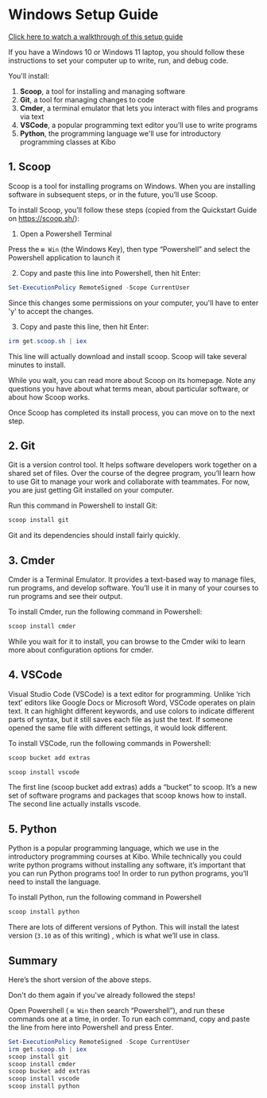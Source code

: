 # Windows Setup Guide

[Click here to watch a walkthrough of this setup
guide](https://www.loom.com/share/c7ff1f619c5844bab568c0c3d681d8b2)

If you have a Windows 10 or Windows 11 laptop, you should follow these
instructions to set your computer up to write, run, and debug code. 

You'll install:

1. **Scoop**, a tool for installing and managing software
2. **Git**, a tool for managing changes to code 
3. **Cmder**, a terminal emulator that lets you interact with files and programs via text
4. **VSCode**, a popular programming text editor you'll use to write programs
5. **Python**, the programming language we'll use for introductory programming classes at Kibo

## 1. Scoop

Scoop is a tool for installing programs on Windows. When you are installing software in subsequent steps, or in the future, you’ll use Scoop.

To install Scoop, you’ll follow these steps (copied from the Quickstart Guide on https://scoop.sh/):

1. Open a Powershell Terminal

Press the  `⊞ Win`   (the Windows Key), then type “Powershell” and select the Powershell application to launch it

2. Copy and paste this line into Powershell, then hit Enter:

```powershell
Set-ExecutionPolicy RemoteSigned -Scope CurrentUser
```

Since this changes some permissions on your computer, you'll have to enter 'y'
to accept the changes.

3. Copy and paste this line, then hit Enter:

```powershell
irm get.scoop.sh | iex
```

This line will actually download and install scoop. Scoop will take several minutes to install.

While you wait, you can read more about Scoop on its homepage. Note any questions you have about what terms mean, about particular software, or about how Scoop works.

Once Scoop has completed its install process, you can move on to the next step.

## 2. Git

Git is a version control tool. It helps software developers work together on a shared set of files. Over the course of the degree program, you’ll learn how to use Git to manage your work and collaborate with teammates. For now, you are just getting Git installed on your computer.

Run this command in Powershell to install Git:

```powershell
scoop install git
```

Git and its dependencies should install fairly quickly.

## 3. Cmder

Cmder is a Terminal Emulator. It provides a text-based way to manage files, run programs, and develop software. You’ll use it in many of your courses to run programs and see their output.

To install Cmder, run the following command in Powershell:

```powershell
scoop install cmder
```

While you wait for it to install, you can browse to the Cmder wiki to learn more about configuration options for cmder.

## 4. VSCode

Visual Studio Code (VSCode) is a text editor for programming. Unlike ‘rich text’ editors like Google Docs or Microsoft Word, VSCode operates on plain text. It can highlight different keywords, and use colors to indicate different parts of syntax, but it still saves each file as just the text. If someone opened the same file with different settings, it would look different.

To install VSCode, run the following commands in Powershell:

```powershell
scoop bucket add extras
```

```powershell
scoop install vscode
```

The first line (scoop bucket add extras) adds a “bucket” to scoop. It’s a new set of software programs and packages that scoop knows how to install. The second line actually installs vscode.

## 5. Python

Python is a popular programming language, which we use in the introductory programming courses at Kibo. While technically you could write python programs without installing any software, it’s important that you can run Python programs too! In order to run python programs, you’ll need to install the language.

To install Python, run the following command in Powershell

```powershell
scoop install python
```

There are lots of different versions of Python. This will install the latest version (`3.10` as of this writing) , which is what we’ll use in class.

## Summary

Here’s the short version of the above steps. 

Don't do them again if you've already followed the steps!

Open Powershell ( `⊞ Win` then search “Powershell”), and run these commands one at a time, in order. To run each command, copy and paste the line from here into Powershell and press Enter.

```powershell
Set-ExecutionPolicy RemoteSigned -Scope CurrentUser
irm get.scoop.sh | iex
scoop install git
scoop install cmder
scoop bucket add extras
scoop install vscode
scoop install python
```
